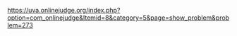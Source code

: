 https://uva.onlinejudge.org/index.php?option=com_onlinejudge&Itemid=8&category=5&page=show_problem&problem=273
